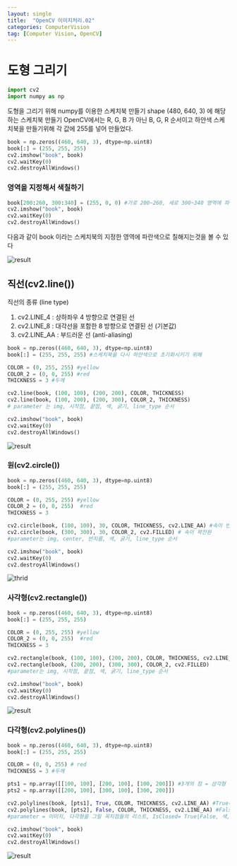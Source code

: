 ```yaml
---
layout: single
title:  "OpenCV 이미지처리.02"
categories: ComputerVision
tag: [Computer Vision, OpenCV]
---
```


# 도형 그리기 


```python
import cv2
import numpy as np
```

도형을 그리기 위해 numpy를 이용한 스케치북 만들기 shape (480, 640, 3) 에 해당하는 스케치북 만들기 OpenCV에서는 R, G, B 가 아닌 B, G, R 순서이고 하얀색 스케치북을 만들기위해 각 값에 255를 넣어 만들었다.


```python
book = np.zeros((460, 640, 3), dtype=np.uint8)
book[:] = (255, 255, 255)
cv2.imshow("book", book)
cv2.waitKey(0)
cv2.destroyAllWindows()
```

### 영역을 지정해서 색칠하기


```python
book[200:260, 300:340] = (255, 0, 0) #가로 200~260, 세로 300~340 영역에 파란색칠
cv2.imshow("book", book)
cv2.waitKey(0)
cv2.destroyAllWindows()
```

다음과 같이 book 이라는 스케치북의 지정한 영역에 파란색으로 칠해지는것을 볼 수 있다

![result](https://github.com/skkumin/skkumin.github.io/blob/master/images/2022-02-05-im/first.png?raw=true)

## 직선(cv2.line())
직선의 종류 (line type)

1. cv2.LINE_4 : 상하좌우 4 방향으로 연결된 선
2. cv2.LINE_8 : 대각선을 포함한 8 방향으로 연결된 선 (기본값)
3. cv2.LINE_AA : 부드러운 선 (anti-aliasing)


```python
book = np.zeros((460, 640, 3), dtype=np.uint8)
book[:] = (255, 255, 255) #스케치북을 다시 하얀색으로 초기화시키기 위해

COLOR = (0, 255, 255) #yellow
COLOR_2 = (0, 0, 255) #red
THICKNESS = 3 #두께

cv2.line(book, (100, 100), (200, 200), COLOR, THICKNESS)
cv2.line(book, (100, 200), (200, 300), COLOR_2, THICKNESS)
# parameter 는 img, 시작점, 끝점, 색, 굵기, line_type 순서

cv2.imshow("book", book)
cv2.waitKey(0)
cv2.destroyAllWindows()
```

![result](https://github.com/skkumin/skkumin.github.io/blob/master/images/2022-02-05-im/second.png?raw=true)

### 원(cv2.circle())


```python
book = np.zeros((460, 640, 3), dtype=np.uint8)
book[:] = (255, 255, 255)

COLOR = (0, 255, 255) #yellow
COLOR_2 = (0, 0, 255)  #red
THICKNESS = 3

cv2.circle(book, (100, 100), 30, COLOR, THICKNESS, cv2.LINE_AA) #속이 빈원
cv2.circle(book, (300, 300), 30, COLOR_2, cv2.FILLED) # 속이 꽉찬원
#parameter는 img, center, 반지름, 색, 굵기, line_type 순서

cv2.imshow("book", book)
cv2.waitKey(0)
cv2.destroyAllWindows()
```

![thrid](https://github.com/skkumin/skkumin.github.io/blob/master/images/2022-02-05-im/third.png?raw=true)

### 사각형(cv2.rectangle())


```python
book = np.zeros((460, 640, 3), dtype=np.uint8)
book[:] = (255, 255, 255)

COLOR = (0, 255, 255) #yellow
COLOR_2 = (0, 0, 255)  #red
THICKNESS = 3

cv2.rectangle(book, (100, 100), (200, 200), COLOR, THICKNESS, cv2.LINE_AA)
cv2.rectangle(book, (200, 200), (300, 300), COLOR_2, cv2.FILLED)
#parameter는 img, 시작점, 끝점, 색, 굵기, line_type 순서

cv2.imshow("book", book)
cv2.waitKey(0)
cv2.destroyAllWindows()
```

![result](https://github.com/skkumin/skkumin.github.io/blob/master/images/2022-02-05-im/four.png?raw=true)

### 다각형(cv2.polylines())


```python
book = np.zeros((460, 640, 3), dtype=np.uint8)
book[:] = (255, 255, 255)

COLOR = (0, 0, 255) # red
THICKNESS = 3 #두께

pts1 = np.array([[100, 100], [200, 100], [100, 200]]) #3개의 점 = 삼각형
pts2 = np.array([[200, 100], [300, 100], [300, 200]])

cv2.polylines(book, [pts1], True, COLOR, THICKNESS, cv2.LINE_AA) #True(닫힌도형 : 천번째 점과 마지막 점을 연결)
cv2.polylines(book, [pts2], False, COLOR, THICKNESS, cv2.LINE_AA) #False(열린도형 : 천번째 점과 마지막 점을 연결하지 안음)
#parameter = 이미지, 다각형을 그릴 꼭지점들의 리스트, IsClosed= True|False, 색, 굵기, line_type

cv2.imshow("book", book)
cv2.waitKey(0)
cv2.destroyAllWindows()
```

![result](https://github.com/skkumin/skkumin.github.io/blob/master/images/2022-02-05-im/five.png?raw=true)
